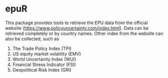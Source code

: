 # epuR

This package provides tools to retrieve the EPU data from the official 
website (https://www.policyuncertainty.com/index.html). Data can be retrieved completely or by country names. 
Other index from the website can also be collected, such as
1. The Trade Policy Index (TPI)
2. US equity market volatility (EMV)
3. World Uncertainty Index (WUI)
4. Financial Stress Indicator (FSI)
5. Geopolitical Risk Index (GRI)

